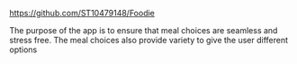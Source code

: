 https://github.com/ST10479148/Foodie

The purpose of the app is to ensure that meal choices are seamless and stress free. The meal choices also provide variety to give the user different options
